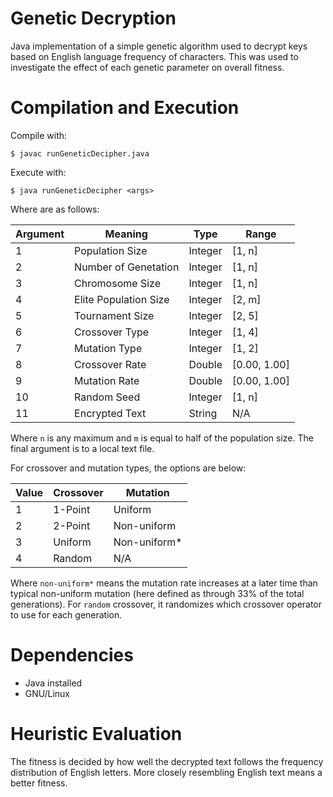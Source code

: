 # Genetic Decryption

Java implementation of a simple genetic algorithm used to decrypt keys based on English language frequency of characters. This was used to investigate the effect of each genetic parameter on overall fitness.

# Compilation and Execution

Compile with:

`$ javac runGeneticDecipher.java`

Execute with:

`$ java runGeneticDecipher <args>`

Where <args> are as follows:

| Argument | Meaning               | Type    | Range        |
| -------- | --------------------- | ------- | ------------ |
| 1        | Population Size       | Integer | [1, n]       |
| 2        | Number of Genetation  | Integer | [1, n]       |
| 3        | Chromosome Size       | Integer | [1, n]       |
| 4        | Elite Population Size | Integer | [2, m]       |
| 5        | Tournament Size       | Integer | [2, 5]       |
| 6        | Crossover Type        | Integer | [1, 4]       |
| 7        | Mutation Type         | Integer | [1, 2]       |
| 8        | Crossover Rate        | Double  | [0.00, 1.00] |
| 9        | Mutation Rate         | Double  | [0.00, 1.00] |
| 10       | Random Seed           | Integer | [1, n]       |
| 11       | Encrypted Text        | String  | N/A          |

Where `n` is any maximum and `m` is equal to half of the population size. The final argument is to a local text file.

For crossover and mutation types, the options are below:

| Value | Crossover | Mutation     |
| ------|-----------|------------- |
| 1     | 1-Point   | Uniform      |
| 2     | 2-Point   | Non-uniform  |
| 3     | Uniform   | Non-uniform* |
| 4     | Random    | N/A          |

Where `non-uniform*` means the mutation rate increases at a later time than typical non-uniform mutation (here defined as through 33% of the total generations). For `random` crossover, it randomizes which crossover operator to use for each generation.

# Dependencies

- Java installed
- GNU/Linux

# Heuristic Evaluation

The fitness is decided by how well the decrypted text follows the frequency distribution of English letters. More closely resembling English text means a better fitness.
